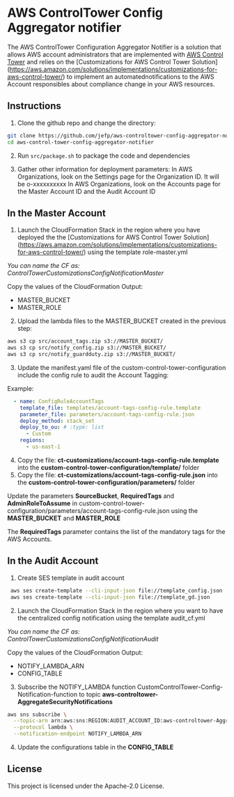 # AWS ControlTower Config Aggregator notifier
The AWS ControlTower Configuration Aggregator Notifier is a solution that allows AWS account administrators that are implemented with [AWS Control Tower](https://aws.amazon.com/controltower/) and relies on the [Customizations for AWS Control Tower Solution] (https://aws.amazon.com/solutions/implementations/customizations-for-aws-control-tower/) to implement an automatednotifications to the AWS Account responsibles about compliance change in your AWS resources.


## Instructions

1. Clone the github repo and change the directory: 
```bash
git clone https://github.com/jefp/aws-controltower-config-aggregator-notifier.git
cd aws-control-tower-config-aggregator-notifier
```
2. Run ```src/package.sh``` to package the code and dependencies

3. Gather other information for deployment parameters:
    In AWS Organizations, look on the Settings page for the Organization ID. It will be o-xxxxxxxxxx
    In AWS Organizations, look on the Accounts page for the Master Account ID and the Audit Account ID

##   **In the Master Account** 

1. Launch the CloudFormation Stack in the region where you have deployed the the [Customizations for AWS Control Tower Solution] (https://aws.amazon.com/solutions/implementations/customizations-for-aws-control-tower/) using the template role-master.yml

*You can name the CF as: ControlTowerCustomizationsConfigNotificationMaster*

Copy the values of the CloudFormation Output:

* MASTER_BUCKET
* MASTER_ROLE

2. Upload the lambda files to the MASTER_BUCKET created in the previous step:
```bash
aws s3 cp src/account_tags.zip s3://MASTER_BUCKET/
aws s3 cp src/notify_config.zip s3://MASTER_BUCKET/
aws s3 cp src/notify_guardduty.zip s3://MASTER_BUCKET/
```
3. Update the manifest.yaml file of the custom-control-tower-configuration include the config rule to audit the Account Tagging:

Example:

```yaml
  - name: ConfigRuleAccountTags
    template_file: templates/account-tags-config-rule.template
    parameter_file: parameters/account-tags-config-rule.json
    deploy_method: stack_set
    deploy_to_ou: # :type: list
      - Custom
    regions:
      - us-east-1
```

4. Copy the file: **ct-customizations/account-tags-config-rule.template** into the **custom-control-tower-configuration/template/** folder 
5. Copy the file: **ct-customizations/account-tags-config-rule.json** into the **custom-control-tower-configuration/parameters/** folder 

Update the parameters **SourceBucket**, **RequiredTags** and **AdminRoleToAssume** in custom-control-tower-configuration/parameters/account-tags-config-rule.json
using the **MASTER_BUCKET** and **MASTER_ROLE** 

The **RequiredTags** parameter contains the list of the mandatory tags for the AWS Accounts. 

##   **In the Audit Account** 

1. Create SES template in audit account
```bash
 aws ses create-template --cli-input-json file://template_config.json
 aws ses create-template --cli-input-json file://template_gd.json
```

2. Launch the CloudFormation Stack in the region where you want to have the centralized config notification using the template audit_cf.yml

*You can name the CF as: ControlTowerCustomizationsConfigNotificationAudit*

Copy the values of the CloudFormation Output:

* NOTIFY_LAMBDA_ARN
* CONFIG_TABLE

3. Subscribe the NOTIFY_LAMBDA function CustomControlTower-Config-Notification-function to topic **aws-controltower-AggregateSecurityNotifications**
```bash
aws sns subscribe \
  --topic-arn arn:aws:sns:REGION:AUDIT_ACCOUNT_ID:aws-controltower-AggregateSecurityNotifications \
  --protocol lambda \
  --notification-endpoint NOTIFY_LAMBDA_ARN
```
4. Update the configurations table in the **CONFIG_TABLE**



## License

This project is licensed under the Apache-2.0 License.

